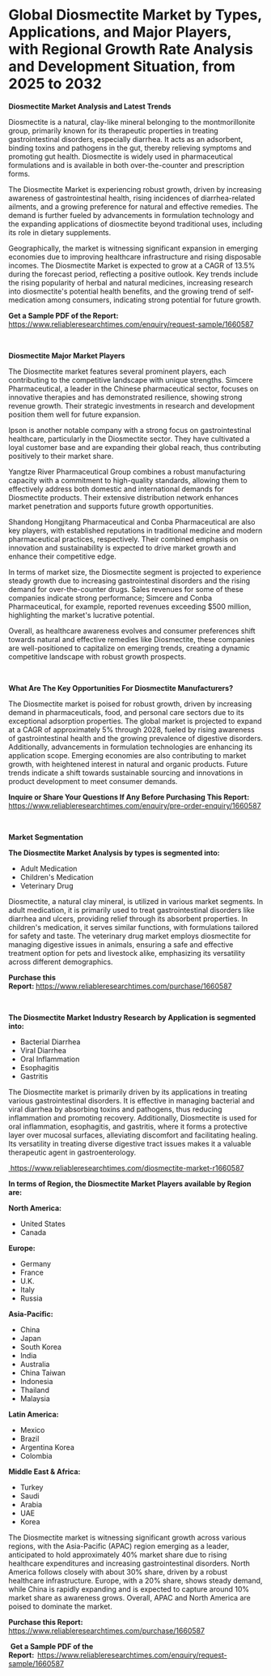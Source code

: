 <p><h1>Global Diosmectite Market by Types, Applications, and Major Players, with Regional Growth Rate Analysis and Development Situation, from 2025 to 2032</h1></p><p><strong>Diosmectite Market Analysis and Latest Trends</strong></p>
<p><p>Diosmectite is a natural, clay-like mineral belonging to the montmorillonite group, primarily known for its therapeutic properties in treating gastrointestinal disorders, especially diarrhea. It acts as an adsorbent, binding toxins and pathogens in the gut, thereby relieving symptoms and promoting gut health. Diosmectite is widely used in pharmaceutical formulations and is available in both over-the-counter and prescription forms.</p><p>The Diosmectite Market is experiencing robust growth, driven by increasing awareness of gastrointestinal health, rising incidences of diarrhea-related ailments, and a growing preference for natural and effective remedies. The demand is further fueled by advancements in formulation technology and the expanding applications of diosmectite beyond traditional uses, including its role in dietary supplements. </p><p>Geographically, the market is witnessing significant expansion in emerging economies due to improving healthcare infrastructure and rising disposable incomes. The Diosmectite Market is expected to grow at a CAGR of 13.5% during the forecast period, reflecting a positive outlook. Key trends include the rising popularity of herbal and natural medicines, increasing research into diosmectite's potential health benefits, and the growing trend of self-medication among consumers, indicating strong potential for future growth.</p></p>
<p><strong>Get a Sample PDF of the Report:&nbsp;</strong> <a href="https://www.reliableresearchtimes.com/enquiry/request-sample/1660587?utm_campaign=3027&utm_medium=2&utm_source=Github&utm_content=ia&utm_term=19042025&utm_id=diosmectite">https://www.reliableresearchtimes.com/enquiry/request-sample/1660587</a></p>
<p>&nbsp;</p>
<p><strong>Diosmectite Major Market Players</strong></p>
<p><p>The Diosmectite market features several prominent players, each contributing to the competitive landscape with unique strengths. Simcere Pharmaceutical, a leader in the Chinese pharmaceutical sector, focuses on innovative therapies and has demonstrated resilience, showing strong revenue growth. Their strategic investments in research and development position them well for future expansion.</p><p>Ipson is another notable company with a strong focus on gastrointestinal healthcare, particularly in the Diosmectite sector. They have cultivated a loyal customer base and are expanding their global reach, thus contributing positively to their market share.</p><p>Yangtze River Pharmaceutical Group combines a robust manufacturing capacity with a commitment to high-quality standards, allowing them to effectively address both domestic and international demands for Diosmectite products. Their extensive distribution network enhances market penetration and supports future growth opportunities.</p><p>Shandong Hongjitang Pharmaceutical and Conba Pharmaceutical are also key players, with established reputations in traditional medicine and modern pharmaceutical practices, respectively. Their combined emphasis on innovation and sustainability is expected to drive market growth and enhance their competitive edge.</p><p>In terms of market size, the Diosmectite segment is projected to experience steady growth due to increasing gastrointestinal disorders and the rising demand for over-the-counter drugs. Sales revenues for some of these companies indicate strong performance; Simcere and Conba Pharmaceutical, for example, reported revenues exceeding $500 million, highlighting the market's lucrative potential.</p><p>Overall, as healthcare awareness evolves and consumer preferences shift towards natural and effective remedies like Diosmectite, these companies are well-positioned to capitalize on emerging trends, creating a dynamic competitive landscape with robust growth prospects.</p></p>
<p>&nbsp;</p>
<p><strong>What Are The Key Opportunities For Diosmectite Manufacturers?</strong></p>
<p><p>The Diosmectite market is poised for robust growth, driven by increasing demand in pharmaceuticals, food, and personal care sectors due to its exceptional adsorption properties. The global market is projected to expand at a CAGR of approximately 5% through 2028, fueled by rising awareness of gastrointestinal health and the growing prevalence of digestive disorders. Additionally, advancements in formulation technologies are enhancing its application scope. Emerging economies are also contributing to market growth, with heightened interest in natural and organic products. Future trends indicate a shift towards sustainable sourcing and innovations in product development to meet consumer demands.</p></p>
<p><strong>Inquire or Share Your Questions If Any Before Purchasing This Report:</strong> <a href="https://www.reliableresearchtimes.com/enquiry/pre-order-enquiry/1660587?utm_campaign=3027&utm_medium=2&utm_source=Github&utm_content=ia&utm_term=19042025&utm_id=diosmectite">https://www.reliableresearchtimes.com/enquiry/pre-order-enquiry/1660587</a></p>
<p>&nbsp;</p>
<p><strong>Market Segmentation</strong></p>
<p><strong>The Diosmectite Market Analysis by types is segmented into:</strong></p>
<p><ul><li>Adult Medication</li><li>Children's Medication</li><li>Veterinary Drug</li></ul></p>
<p><p>Diosmectite, a natural clay mineral, is utilized in various market segments. In adult medication, it is primarily used to treat gastrointestinal disorders like diarrhea and ulcers, providing relief through its absorbent properties. In children's medication, it serves similar functions, with formulations tailored for safety and taste. The veterinary drug market employs diosmectite for managing digestive issues in animals, ensuring a safe and effective treatment option for pets and livestock alike, emphasizing its versatility across different demographics.</p></p>
<p><strong>Purchase this Report:&nbsp;</strong><a href="https://www.reliableresearchtimes.com/purchase/1660587?utm_campaign=3027&utm_medium=2&utm_source=Github&utm_content=ia&utm_term=19042025&utm_id=diosmectite">https://www.reliableresearchtimes.com/purchase/1660587</a></p>
<p>&nbsp;</p>
<p><strong>The Diosmectite Market Industry Research by Application is segmented into:</strong></p>
<p><ul><li>Bacterial Diarrhea</li><li>Viral Diarrhea</li><li>Oral Inflammation</li><li>Esophagitis</li><li>Gastritis</li></ul></p>
<p><p>The Diosmectite market is primarily driven by its applications in treating various gastrointestinal disorders. It is effective in managing bacterial and viral diarrhea by absorbing toxins and pathogens, thus reducing inflammation and promoting recovery. Additionally, Diosmectite is used for oral inflammation, esophagitis, and gastritis, where it forms a protective layer over mucosal surfaces, alleviating discomfort and facilitating healing. Its versatility in treating diverse digestive tract issues makes it a valuable therapeutic agent in gastroenterology.</p></p>
<p><a href="https://www.reliableresearchtimes.com/diosmectite-market-r1660587?utm_campaign=3027&utm_medium=2&utm_source=Github&utm_content=ia&utm_term=19042025&utm_id=diosmectite">&nbsp;https://www.reliableresearchtimes.com/diosmectite-market-r1660587</a></p>
<p><strong>In terms of Region, the Diosmectite Market Players available by Region are:</strong></p>
<p>
    <p> <strong> North America: </strong>
        <ul>
            <li>United States</li>
            <li>Canada</li>
        </ul>
        </p> 
    <p> <strong> Europe: </strong>
        <ul>
            <li>Germany</li>
            <li>France</li>
            <li>U.K.</li>
            <li>Italy</li>
            <li>Russia</li>
        </ul>
        </p> 
    <p> <strong> Asia-Pacific: </strong>
        <ul>
            <li>China</li>
            <li>Japan</li>
            <li>South Korea</li>
            <li>India</li>
            <li>Australia</li>
            <li>China Taiwan</li>
            <li>Indonesia</li>
            <li>Thailand</li>
            <li>Malaysia</li>
        </ul>
        </p> 
    <p> <strong> Latin America: </strong>
        <ul>
            <li>Mexico</li>
            <li>Brazil</li>
            <li>Argentina Korea</li>
            <li>Colombia</li>
        </ul>
        </p> 
    <p> <strong> Middle East & Africa: </strong>
        <ul>
            <li>Turkey</li>
            <li>Saudi</li>
            <li>Arabia</li>
            <li>UAE</li>
            <li>Korea</li>
        </ul>
    </p>
    </p>
<p><p>The Diosmectite market is witnessing significant growth across various regions, with the Asia-Pacific (APAC) region emerging as a leader, anticipated to hold approximately 40% market share due to rising healthcare expenditures and increasing gastrointestinal disorders. North America follows closely with about 30% share, driven by a robust healthcare infrastructure. Europe, with a 20% share, shows steady demand, while China is rapidly expanding and is expected to capture around 10% market share as awareness grows. Overall, APAC and North America are poised to dominate the market.</p></p>
<p><strong>Purchase this Report: </strong><a href="https://www.reliableresearchtimes.com/purchase/1660587?utm_campaign=3027&utm_medium=2&utm_source=Github&utm_content=ia&utm_term=19042025&utm_id=diosmectite">https://www.reliableresearchtimes.com/purchase/1660587</a></p>
<p>&nbsp;<strong>Get a Sample PDF of the Report:&nbsp;&nbsp;</strong><a href="https://www.reliableresearchtimes.com/enquiry/request-sample/1660587?utm_campaign=3027&utm_medium=2&utm_source=Github&utm_content=ia&utm_term=19042025&utm_id=diosmectite">https://www.reliableresearchtimes.com/enquiry/request-sample/1660587</a></p>
<p><strong></strong></p>
<p><p></p><p></p><p></p></p>